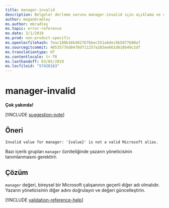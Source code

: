 ```yaml
---
title: manager-invalid
description: Belgeler derleme sorunu manager-invalid için açıklama ve çözüm
author: meganbradley
ms.author: mbradley
ms.topic: error-reference
ms.date: 3/1/2019
ms.prod: non-product-specific
ms.openlocfilehash: 7eac188b16b402767bbec551a6dec8b5877680af
ms.sourcegitcommit: 4053577bd0478d711257a283ee661d618b49c2df
ms.translationtype: HT
ms.contentlocale: tr-TR
ms.lasthandoff: 03/05/2019
ms.locfileid: "57428163"
---
```

# <a name="manager-invalid"></a>manager-invalid

**Çok yakında!**

[!INCLUDE [suggestion-note](includes/suggestion-note.md)]

## <a name="suggestion"></a>Öneri

`Invalid value for manager: '{value}' is not a valid Microsoft alias.`

Bazı içerik grupları `manager` özniteliğinde yazarın yöneticisinin tanımlanmasını gerektirir.

## <a name="resolution"></a>Çözüm

`manager` değeri, bireysel bir Microsoft çalışanının geçerli diğer adı olmalıdır. Yazarın yöneticisinin diğer adını doğrulayın ve değeri güncelleştirin.

<!--make sure to add this file to your includes folder and verify the path-->
[!INCLUDE [validation-reference-help](includes/validation-reference-help.md)]
